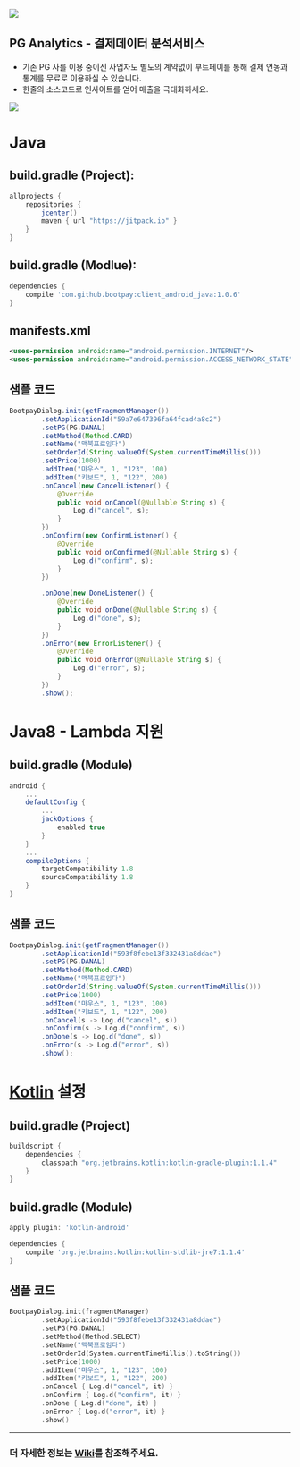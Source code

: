 ![](logo/logo_bootpay.png)

## PG Analytics - 결제데이터 분석서비스
* 기존 PG 사를 이용 중이신 사업자도 별도의 계약없이 부트페이를 통해 결제 연동과 통계를 무료로 이용하실 수 있습니다.
* 한줄의 소스코드로 인사이트를 얻어 매출을 극대화하세요.

![](capture/sample_bootpay00.jpeg)

# Java 
## build.gradle (Project):
```gradle
allprojects {
    repositories {
        jcenter()
        maven { url "https://jitpack.io" }
    }
}
```

## build.gradle (Modlue):
```gradle
dependencies {
    compile 'com.github.bootpay:client_android_java:1.0.6'
}
```

## manifests.xml
```xml
<uses-permission android:name="android.permission.INTERNET"/>
<uses-permission android:name="android.permission.ACCESS_NETWORK_STATE"/>
```

## 샘플 코드
```java
BootpayDialog.init(getFragmentManager())
        .setApplicationId("59a7e647396fa64fcad4a8c2")
        .setPG(PG.DANAL)
        .setMethod(Method.CARD)
        .setName("맥북프로임다")
        .setOrderId(String.valueOf(System.currentTimeMillis()))
        .setPrice(1000)
        .addItem("마우스", 1, "123", 100)
        .addItem("키보드", 1, "122", 200)
        .onCancel(new CancelListener() {
            @Override
            public void onCancel(@Nullable String s) {
                Log.d("cancel", s);
            }
        })
        .onConfirm(new ConfirmListener() {
            @Override
            public void onConfirmed(@Nullable String s) {
                Log.d("confirm", s);
            }
        })

        .onDone(new DoneListener() {
            @Override
            public void onDone(@Nullable String s) {
                Log.d("done", s);
            }
        })
        .onError(new ErrorListener() {
            @Override
            public void onError(@Nullable String s) {
                Log.d("error", s);
            }
        })
        .show();
```


# Java8 - Lambda 지원

## build.gradle (Module)
```gradle
android {
    ...
    defaultConfig {
        ...
        jackOptions {
            enabled true
        }
    }
    ...
    compileOptions {
        targetCompatibility 1.8
        sourceCompatibility 1.8
    }
}
```

## 샘플 코드
```java
BootpayDialog.init(getFragmentManager())
        .setApplicationId("593f8febe13f332431a8ddae")
        .setPG(PG.DANAL)
        .setMethod(Method.CARD)
        .setName("맥북프로임다")
        .setOrderId(String.valueOf(System.currentTimeMillis()))
        .setPrice(1000)
        .addItem("마우스", 1, "123", 100)
        .addItem("키보드", 1, "122", 200)
        .onCancel(s -> Log.d("cancel", s))
        .onConfirm(s -> Log.d("confirm", s))
        .onDone(s -> Log.d("done", s))
        .onError(s -> Log.d("error", s))
        .show();
```

# [Kotlin](http://kotlinlang.org/) 설정
## build.gradle (Project)
```gradle
buildscript {
    dependencies {
        classpath "org.jetbrains.kotlin:kotlin-gradle-plugin:1.1.4"
    }
}
```

## build.gradle (Module)
```gradle
apply plugin: 'kotlin-android'

dependencies {
    compile 'org.jetbrains.kotlin:kotlin-stdlib-jre7:1.1.4'
}
```

## 샘플 코드
```kotlin
BootpayDialog.init(fragmentManager)
        .setApplicationId("593f8febe13f332431a8ddae")
        .setPG(PG.DANAL)
        .setMethod(Method.SELECT)
        .setName("맥북프로임다")
        .setOrderId(System.currentTimeMillis().toString())
        .setPrice(1000)
        .addItem("마우스", 1, "123", 100)
        .addItem("키보드", 1, "122", 200)
        .onCancel { Log.d("cancel", it) }
        .onConfirm { Log.d("confirm", it) }
        .onDone { Log.d("done", it) }
        .onError { Log.d("error", it) }
        .show()
```

<hr/>

### 더 자세한 정보는 [Wiki](https://github.com/bootpay/client_android_java/wiki)를 참조해주세요. 
